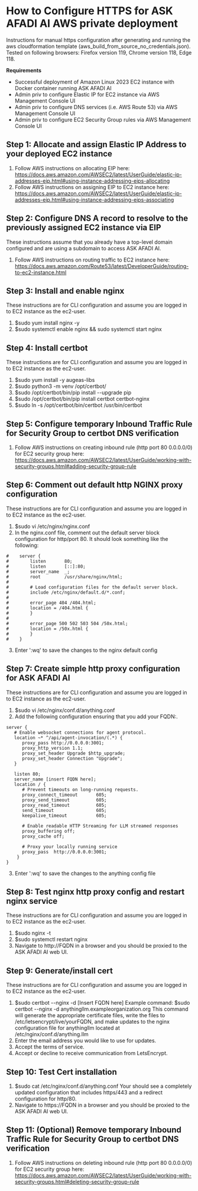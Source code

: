 # How to Configure HTTPS for ASK AFADI AI AWS private deployment
Instructions for manual https configuration after generating and running the aws cloudformation template (aws_build_from_source_no_credentials.json). Tested on following browsers: Firefox version 119, Chrome version 118, Edge 118.

**Requirements**
- Successful deployment of Amazon Linux 2023 EC2 instance with Docker container running ASK AFADI AI
- Admin priv to configure Elastic IP for EC2 instance via AWS Management Console UI
- Admin priv to configure DNS services (i.e. AWS Route 53) via AWS Management Console UI
- Admin priv to configure EC2 Security Group rules via AWS Management Console UI

## Step 1: Allocate and assign Elastic IP Address to your deployed EC2 instance
1. Follow AWS instructions on allocating EIP here: https://docs.aws.amazon.com/AWSEC2/latest/UserGuide/elastic-ip-addresses-eip.html#using-instance-addressing-eips-allocating
2. Follow AWS instructions on assigning EIP to EC2 instance here: https://docs.aws.amazon.com/AWSEC2/latest/UserGuide/elastic-ip-addresses-eip.html#using-instance-addressing-eips-associating  

## Step 2: Configure DNS A record to resolve to the previously assigned EC2 instance via EIP 
These instructions assume that you already have a top-level domain configured and are using a subdomain 
to access ASK AFADI AI.
1. Follow AWS instructions on routing traffic to EC2 instance here: https://docs.aws.amazon.com/Route53/latest/DeveloperGuide/routing-to-ec2-instance.html 

## Step 3: Install and enable nginx
These instructions are for CLI configuration and assume you are logged in to EC2 instance as the ec2-user.
1. $sudo yum install nginx -y
2. $sudo systemctl enable nginx && sudo systemctl start nginx

## Step 4: Install certbot
These instructions are for CLI configuration and assume you are logged in to EC2 instance as the ec2-user.
1. $sudo yum install -y augeas-libs
2. $sudo python3 -m venv /opt/certbot/
3. $sudo /opt/certbot/bin/pip install --upgrade pip
4. $sudo /opt/certbot/bin/pip install certbot certbot-nginx
5. $sudo ln -s /opt/certbot/bin/certbot /usr/bin/certbot

## Step 5: Configure temporary Inbound Traffic Rule for Security Group to certbot DNS verification
1. Follow AWS instructions on creating inbound rule (http port 80 0.0.0.0/0) for EC2 security group here: https://docs.aws.amazon.com/AWSEC2/latest/UserGuide/working-with-security-groups.html#adding-security-group-rule

## Step 6: Comment out default http NGINX proxy configuration
These instructions are for CLI configuration and assume you are logged in to EC2 instance as the ec2-user.
1. $sudo vi /etc/nginx/nginx.conf
2. In the nginx.conf file, comment out the default server block configuration for http/port 80. It should look something like the following:
```
#    server {
#        listen       80;
#        listen       [::]:80;
#        server_name  _;
#        root         /usr/share/nginx/html;
#
#        # Load configuration files for the default server block.
#        include /etc/nginx/default.d/*.conf;
#
#        error_page 404 /404.html;
#        location = /404.html {
#        }
#
#        error_page 500 502 503 504 /50x.html;
#        location = /50x.html {
#        }
#    }
```
3. Enter ':wq' to save the changes to the nginx default config

## Step 7: Create simple http proxy configuration for ASK AFADI AI 
These instructions are for CLI configuration and assume you are logged in to EC2 instance as the ec2-user.
1. $sudo vi /etc/nginx/conf.d/anything.conf
2. Add the following configuration ensuring that you add your FQDN:.

```
server {
   # Enable websocket connections for agent protocol.
   location ~* ^/api/agent-invocation/(.*) {
      proxy_pass http://0.0.0.0:3001;
      proxy_http_version 1.1;
      proxy_set_header Upgrade $http_upgrade;
      proxy_set_header Connection "Upgrade";
   }

   listen 80;
   server_name [insert FQDN here];
   location / {
      # Prevent timeouts on long-running requests.
      proxy_connect_timeout       605;
      proxy_send_timeout          605;
      proxy_read_timeout          605;
      send_timeout                605;
      keepalive_timeout           605;

      # Enable readable HTTP Streaming for LLM streamed responses
      proxy_buffering off; 
      proxy_cache off;

      # Proxy your locally running service
      proxy_pass  http://0.0.0.0:3001;
    }
}
```
3. Enter ':wq' to save the changes to the anything config file

## Step 8: Test nginx http proxy config and restart nginx service
These instructions are for CLI configuration and assume you are logged in to EC2 instance as the ec2-user.
1. $sudo nginx -t
2. $sudo systemctl restart nginx
3. Navigate to http://FQDN in a browser and you should be proxied to the ASK AFADI AI web UI.

## Step 9: Generate/install cert
These instructions are for CLI configuration and assume you are logged in to EC2 instance as the ec2-user.
1. $sudo certbot --nginx -d [Insert FQDN here] 
    Example command: $sudo certbot --nginx -d anythingllm.exampleorganization.org
    This command will generate the appropriate certificate files, write the files to /etc/letsencrypt/live/yourFQDN, and make updates to the nginx
    configuration file for anythingllm located at /etc/nginx/conf.d/anything.llm
3. Enter the email address you would like to use for updates.
4. Accept the terms of service.
5. Accept or decline to receive communication from LetsEncrypt.

## Step 10: Test Cert installation
1. $sudo cat /etc/nginx/conf.d/anything.conf
Your should see a completely updated configuration that includes https/443 and a redirect configuration for http/80. 
2. Navigate to https://FQDN in a browser and you should be proxied to the ASK AFADI AI web UI.

## Step 11: (Optional) Remove temporary Inbound Traffic Rule for Security Group to certbot DNS verification
1. Follow AWS instructions on deleting inbound rule (http port 80 0.0.0.0/0) for EC2 security group here: https://docs.aws.amazon.com/AWSEC2/latest/UserGuide/working-with-security-groups.html#deleting-security-group-rule

